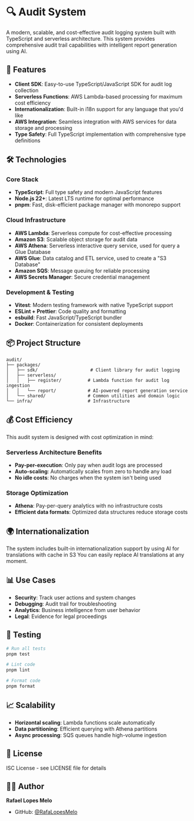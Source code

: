 # 🔍 Audit System

A modern, scalable, and cost-effective audit logging system built with TypeScript and serverless architecture. This system provides comprehensive audit trail capabilities with intelligent report generation using AI.

## 🚀 Features

- **Client SDK**: Easy-to-use TypeScript/JavaScript SDK for audit log collection
- **Serverless Functions**: AWS Lambda-based processing for maximum cost efficiency
- **Internationalization**: Built-in i18n support for any language that you'd like
- **AWS Integration**: Seamless integration with AWS services for data storage and processing
- **Type Safety**: Full TypeScript implementation with comprehensive type definitions

## 🛠 Technologies

### Core Stack
- **TypeScript**: Full type safety and modern JavaScript features
- **Node.js 22+**: Latest LTS runtime for optimal performance
- **pnpm**: Fast, disk-efficient package manager with monorepo support

### Cloud Infrastructure
- **AWS Lambda**: Serverless compute for cost-effective processing
- **Amazon S3**: Scalable object storage for audit data
- **AWS Athena**: Serverless interactive query service, used for query a Glue Database
- **AWS Glue**: Data catalog and ETL service, used to create a "S3 Database"
- **Amazon SQS**: Message queuing for reliable processing
- **AWS Secrets Manager**: Secure credential management

### Development & Testing
- **Vitest**: Modern testing framework with native TypeScript support
- **ESLint + Prettier**: Code quality and formatting
- **esbuild**: Fast JavaScript/TypeScript bundler
- **Docker**: Containerization for consistent deployments

## 📦 Project Structure

```
audit/
├── packages/
│   ├── sdk/                    # Client library for audit logging
│   ├── serverless/
│   │   ├── register/          # Lambda function for audit log ingestion
│   │   └── report/            # AI-powered report generation service
│   └── shared/                # Common utilities and domain logic
└── infra/                     # Infrastructure
```

## 💰 Cost Efficiency

This audit system is designed with cost optimization in mind:

### Serverless Architecture Benefits
- **Pay-per-execution**: Only pay when audit logs are processed
- **Auto-scaling**: Automatically scales from zero to handle any load
- **No idle costs**: No charges when the system isn't being used

### Storage Optimization
- **Athena**: Pay-per-query analytics with no infrastructure costs
- **Efficient data formats**: Optimized data structures reduce storage costs

## 🌍 Internationalization

The system includes built-in internationalization support by using AI for translations with cache in S3
You can easily replace AI translations at any moment.

## 📊 Use Cases

- **Security**: Track user actions and system changes
- **Debugging**: Audit trail for troubleshooting
- **Analytics**: Business intelligence from user behavior
- **Legal**: Evidence for legal proceedings

## 🧪 Testing

```bash
# Run all tests
pnpm test

# Lint code
pnpm lint

# Format code
pnpm format
```

## 📈 Scalability

- **Horizontal scaling**: Lambda functions scale automatically
- **Data partitioning**: Efficient querying with Athena partitions
- **Async processing**: SQS queues handle high-volume ingestion

## 📄 License

ISC License - see LICENSE file for details

## 👨‍💻 Author

**Rafael Lopes Melo**
- GitHub: [@RafaLopesMelo](https://github.com/RafaLopesMelo)
